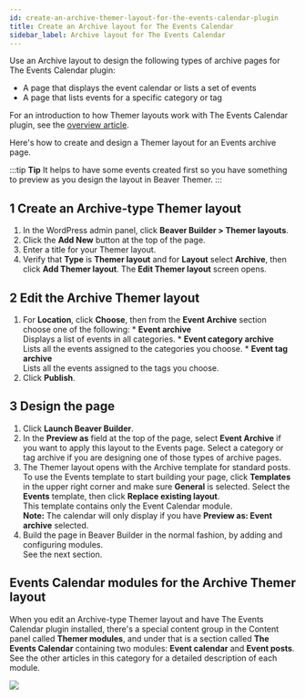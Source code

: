 ```yaml
---
id: create-an-archive-themer-layout-for-the-events-calendar-plugin
title: Create an Archive layout for The Events Calendar
sidebar_label: Archive layout for The Events Calendar
---
```


Use an Archive layout to design the following types of archive pages for The Events Calendar plugin:

  * A page that displays the event calendar or lists a set of events
  * A page that lists events for a specific category or tag

For an introduction to how Themer layouts work with The Events Calendar plugin, see the [overview article](/beaver-themer/integrations/the-events-calendar/beaver-themer-and-the-events-calendar-plugin.md).

Here's how to create and design a Themer layout for an Events archive page.

:::tip **Tip**
It helps to have some events created first so you have something to preview as you design the layout in Beaver Themer.
:::

## 1 Create an Archive-type Themer layout

  1. In the WordPress admin panel, click **Beaver Builder > Themer layouts**.
  2. Click the **Add New** button at the top of the page.
  3. Enter a title for your Themer layout.
  4. Verify that **Type** is **Themer layout** and for **Layout** select **Archive**, then click **Add Themer layout**.
  The **Edit Themer layout** screen opens.

## 2 Edit the Archive Themer layout

  1. For **Location**, click **Choose**, then from the **Event Archive** section choose one of the following:
    * **Event archive**  
    Displays a list of events in all categories.
    * **Event category archive**  
    Lists all the events assigned to the categories you choose.
    * **Event tag archive**  
    Lists all the events assigned to the tags you choose.
  2. Click **Publish**.

## 3 Design the page

  1. Click **Launch Beaver Builder**.
  2. In the **Preview as** field at the top of the page, select **Event Archive** if you want to apply this layout to the Events page. Select a category or tag archive if you are designing one of those types of archive pages.
  3. The Themer layout opens with the Archive template for standard posts. To use the Events template to start building your page, click **Templates** in the upper right corner and make sure **General** is selected. Select the **Events** template, then click **Replace existing layout**.  
  This template contains only the Event Calendar module.  
    **Note:** The calendar will only display if you have **Preview as: Event archive** selected.
  4. Build the page in Beaver Builder in the normal fashion, by adding and configuring modules.  
  See the next section.

## Events Calendar modules for the Archive Themer layout

When you edit an Archive-type Themer layout and have The Events Calendar plugin installed, there's a special content group in the Content panel called **Themer modules**, and under that is a section called **The Events Calendar** containing two modules: **Event calendar** and **Event posts**. See the other articles in this category for a detailed description of each module.

![](/img/create-an-archive-themer-layout-for-the-events-calendar-plugin-ce3e36e1.png)
